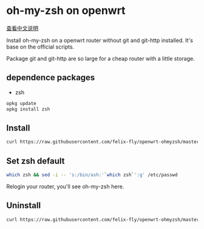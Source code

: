 # oh-my-zsh on openwrt

[查看中文说明](./zh-cn.md)

Install oh-my-zsh on a openwrt router without git and git-http installed. It's base on the official scripts.

Package git and git-http are so large for a cheap router with a little storage.

## dependence packages

* zsh

```bash
opkg update
opkg install zsh
```

## Install

```bash
curl https://raw.githubusercontent.com/felix-fly/openwrt-ohmyzsh/master/install.sh | sh
```

## Set zsh default

```bash
which zsh && sed -i -- 's:/bin/ash:'`which zsh`':g' /etc/passwd
```

Relogin your router, you'll see oh-my-zsh here.

## Uninstall

```bash
curl https://raw.githubusercontent.com/felix-fly/openwrt-ohmyzsh/master/uninstall.sh | sh
```
